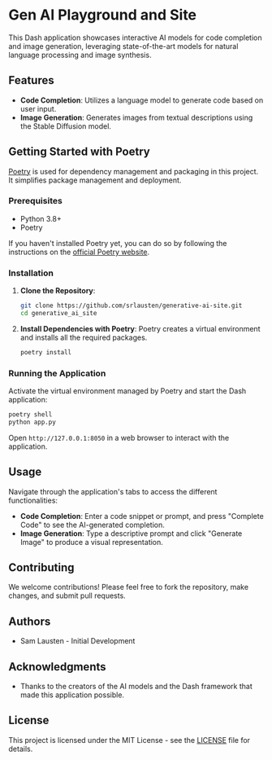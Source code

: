 # Gen AI Playground and Site

This Dash application showcases interactive AI models for code completion and image generation, leveraging state-of-the-art models for natural language processing and image synthesis.

## Features

- **Code Completion**: Utilizes a language model to generate code based on user input.
- **Image Generation**: Generates images from textual descriptions using the Stable Diffusion model.

## Getting Started with Poetry

[Poetry](https://python-poetry.org/) is used for dependency management and packaging in this project. It simplifies package management and deployment.

### Prerequisites

- Python 3.8+
- Poetry

If you haven't installed Poetry yet, you can do so by following the instructions on the [official Poetry website](https://python-poetry.org/docs/#installation).

### Installation

1. **Clone the Repository**:
   ```bash
   git clone https://github.com/srlausten/generative-ai-site.git
   cd generative_ai_site
   ```

2. **Install Dependencies with Poetry**:
   Poetry creates a virtual environment and installs all the required packages.
   ```bash
   poetry install
   ```

### Running the Application

Activate the virtual environment managed by Poetry and start the Dash application:

```bash
poetry shell
python app.py
```

Open `http://127.0.0.1:8050` in a web browser to interact with the application.

## Usage

Navigate through the application's tabs to access the different functionalities:

- **Code Completion**: Enter a code snippet or prompt, and press "Complete Code" to see the AI-generated completion.
- **Image Generation**: Type a descriptive prompt and click "Generate Image" to produce a visual representation.

## Contributing

We welcome contributions! Please feel free to fork the repository, make changes, and submit pull requests.

## Authors

- Sam Lausten - Initial Development

## Acknowledgments

- Thanks to the creators of the AI models and the Dash framework that made this application possible.

## License

This project is licensed under the MIT License - see the [LICENSE](LICENSE) file for details.


